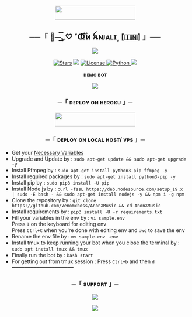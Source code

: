 <p align="center"><a href="https://t.me/AnjaliOwnerBot"> <img src="https://img.shields.io/badge/Credit%20To%20Owner-darkred?style=for-the-badge" width="220" height="38.45"/></a></p>


<h2 align="center">
    ──「 🫧⏤͟͟͞ـﮩ♡︎ ˹Ҩ፝֟፝ͷ ꫝɴᴊᴀʟɪ˼ [🇮🇳] 」──
</h2>

<p align="center">
  <img src="https://envs.sh/qii.jpg">
</p>

<p align="center">
<a href="https://github.com/MAHTO-ANJALI/ANJALIMUSICBOT/stargazers"> <img src="https://img.shields.io/github/stars/MAHTO-ANJALI/ANJALIMUSICBOT?color=black&logo=github&logoColor=black&style=for-the-badge" alt="Stars" /></a>
<a href="https://github.com/MAHTO-ANJALI/MAHTO-ANJALI/network/members"> <img src="https://img.shields.io/github/forks/MAHTO-ANJALI/ANJALIMUSICBOT?color=black&logo=github&logoColor=black&style=for-the-badge" /></a>
<a href="https://github.com/MAHTO-ANJALI/ANJALIMUSICBOT/blob/main/LICENSE"> <img src="https://img.shields.io/badge/License-MIT-blueviolet?style=for-the-badge" alt="License" /> </a>
<a href="https://www.python.org/"> <img src="https://img.shields.io/badge/Written%20in-Python-orange?style=for-the-badge&logo=python" alt="Python" /> </a>
<a href="https://github.com/MAHTO-ANJALI/ANJALIMUSICBOT/commits/MAHTO-ANJALI"> <img src="https://img.shields.io/github/last-commit/MAHTO-ANJALI/ANJALIMUSICBOT?color=blue&logo=github&logoColor=green&style=for-the-badge" /></a>
</p>

<p align="middle"><b>ᴅᴇᴍᴏ ʙᴏᴛ</b><br>
</p>
<p align="center"> <a href="https://t.me/TheAnjaliBot"><img src="https://img.shields.io/badge/🖤-Demo%20Bot-blue.svg?style=for-the-badge"></a></p>



<h3 align="center">
    ─「 ᴅᴇᴩʟᴏʏ ᴏɴ ʜᴇʀᴏᴋᴜ 」─
</h3>

<p align="center"><a href="https://dashboard.heroku.com/new?template=https://github.com/qnxanjali/TheAnjaliMusicBot"> <img src="https://img.shields.io/badge/Deploy%20On%20Heroku-blue?style=for-the-badge&logo=heroku" width="220" height="38.45"/></a></p>

<h3 align="center">
    ─「 ᴅᴇᴩʟᴏʏ ᴏɴ ʟᴏᴄᴀʟ ʜᴏsᴛ/ ᴠᴘs 」─
</h3>

- Get your [Necessary Variables](https://github.com/qnxanjali/TheAnjaliMusic/blob/main/sample.env)
- Upgrade and Update by :
`sudo apt-get update && sudo apt-get upgrade -y`
- Install Ffmpeg by :
`sudo apt-get install python3-pip ffmpeg -y`
- Install required packages by :
`sudo apt-get install python3-pip -y`
- Install pip by :
`sudo pip3 install -U pip`
- Install Node js by :
`curl -fssL https://deb.nodesource.com/setup_19.x | sudo -E bash - && sudo apt-get install nodejs -y && npm i -g npm`
- Clone the repository by :
`git clone https://github.com/Venomxboss/AnonXMusic && cd AnonXMusic`
- Install requirements by :
`pip3 install -U -r requirements.txt`
- Fill your variables in the env by :
`vi sample.env`<br>
Press `I` on the keyboard for editing env<br>
Press `Ctrl+C` when you're done with editing env and `:wq` to save the env<br>
- Rename the env file by :
`mv sample.env .env`
- Install tmux to keep running your bot when you close the terminal by :
`sudo apt install tmux && tmux`
- Finally run the bot by :
`bash start`
- For getting out from tmux session : Press `Ctrl+b` and then `d`<br>
━━━━━━━━━━━━━━━━━━━━

<h3 align="center">
    ─「 sᴜᴩᴩᴏʀᴛ 」─
</h3>

<p align="center">
<a href="https://telegram.me/ANJALIWORLD"><img src="https://img.shields.io/badge/-Support%20Group-blue.svg?style=for-the-badge&logo=Telegram"></a>
</p>

<p align="center">
<a href="https://telegram.me/ANJALIOFFICIALNETWORK"><img src="https://img.shields.io/badge/-Support%20Channel-blue.svg?style=for-the-badge&logo=Telegram"></a>
</p>
